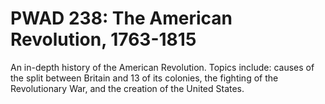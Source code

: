 # PWAD 238: The American Revolution, 1763-1815

An in-depth history of the American Revolution. Topics include: causes of the split between Britain and 13 of its colonies, the fighting of the Revolutionary War, and the creation of the United States.